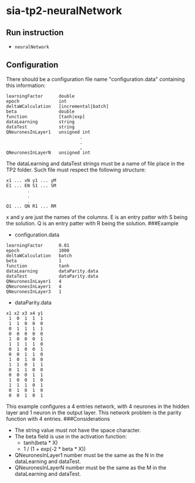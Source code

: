 # sia-tp2-neuralNetwork

## Run instruction
* ```neuralNetwork```

## Configuration

There should be a configuration file name "configuration.data" containing this information:
````
learningFactor      double
epoch               int
deltaWCalculation   [incremental|batch]
beta                double
function            [tanh|exp]
dataLearning        string
dataTest            string
QNeuronesInLayer1   unsigned int
                            .
                            .
                            ,
QNeuronesInLayerN   unsigned int
````
The dataLearning and dataTest strings must be a name of file place in the TP2 folder.
Such file must respect the following structure:

````
x1 ... xN y1 ... yM
E1 ... EN S1 ... SM
        .
        .
        .
Q1 ... QN R1 ... RM
````
x and y are just the names of the columns.
E is an entry patter with S being the solution.
Q is an entry patter with R being the solution.
###Example
* configuration.data
````
learningFactor      0.01
epoch               1000
deltaWCalculation   batch
beta                1
function            tanh
dataLearning        dataParity.data
dataTest            dataParity.data
QNeuronesInLayer1   4
QNeuronesInLayer1   4
QNeuronesInLayer3   1
````
* dataParity.data
````
x1 x2 x3 x4 y1
 1  0  1  1  1
 1  1  0  0  0
 0  1  1  1  1
 0  0  0  0  0
 1  0  0  0  1
 1  1  1  1  0
 0  1  0  0  1
 0  0  1  1  0
 1  0  1  0  0
 1  1  0  1  1
 0  1  1  0  0
 0  0  0  1  1
 1  0  0  1  0
 1  1  1  0  1
 0  1  0  1  0
 0  0  1  0  1
````
This example configures a 4 entries network, with 4 neurones in the hidden layer and 1 neuron in the output layer. This network problem is the parity function with 4 entries.
###Considerations

* The string value must not have the space character.
* The beta field is use in the activation function:
    * tanh(beta * X)
    * 1 / (1 + exp(-2 * beta * X))
* QNeuronesInLayer1 number must be the same as the N in the dataLearning and dataTest.
* QNeuronesInLayerN number must be the same as the M in the dataLearning and dataTest.
